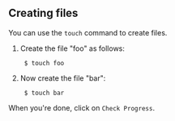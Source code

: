 ## Creating files

You can use the `touch` command to create files. 

1. Create the file "foo" as follows:

        $ touch foo

3. Now create the file "bar":

        $ touch bar

When you're done, click on `Check Progress`.
